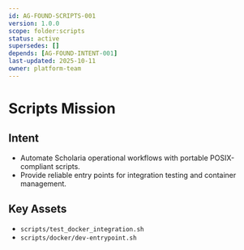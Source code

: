 ```yaml
---
id: AG-FOUND-SCRIPTS-001
version: 1.0.0
scope: folder:scripts
status: active
supersedes: []
depends: [AG-FOUND-INTENT-001]
last-updated: 2025-10-11
owner: platform-team
---
```

# Scripts Mission

## Intent
- Automate Scholaria operational workflows with portable POSIX-compliant scripts.
- Provide reliable entry points for integration testing and container management.

## Key Assets
- `scripts/test_docker_integration.sh`
- `scripts/docker/dev-entrypoint.sh`
